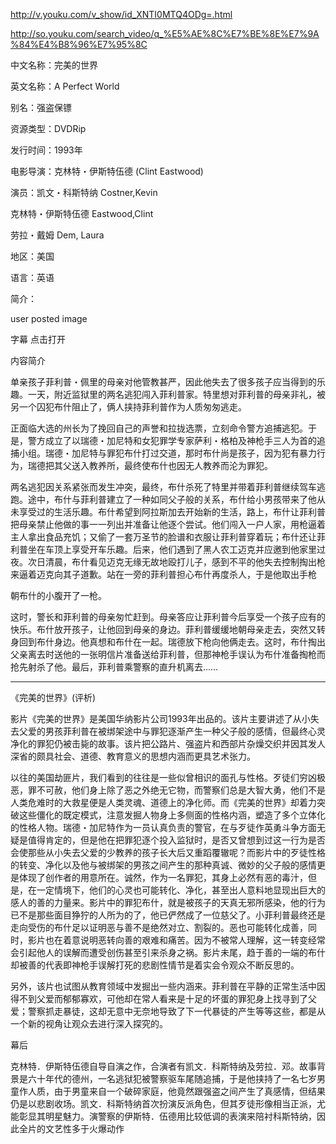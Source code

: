 http://v.youku.com/v_show/id_XNTI0MTQ4ODg=.html

http://so.youku.com/search_video/q_%E5%AE%8C%E7%BE%8E%E7%9A%84%E4%B8%96%E7%95%8C



中文名称：完美的世界

英文名称：A Perfect World

别名：强盗保镖

资源类型：DVDRip

发行时间：1993年

电影导演：克林特・伊斯特伍德 (Clint Eastwood)

演员：凯文・科斯特纳 Costner,Kevin

克林特・伊斯特伍德 Eastwood,Clint

劳拉・戴姆 Dem, Laura



地区：美国

语言：英语

简介：

user posted image



字幕 点击打开



内容简介

单亲孩子菲利普・佩里的母亲对他管教甚严，因此他失去了很多孩子应当得到的乐趣。一天，附近监狱里的两名逃犯闯入菲利普家。特里想对菲利普的母亲非礼，被另一个囚犯布什阻止了，俩人挟持菲利普作为人质匆匆逃走。

正面临大选的州长为了挽回自己的声誉和拉拢选票，立刻命令警方追捕逃犯。于是，警方成立了以瑞德・加尼特和女犯罪学专家萨利・格柏及神枪手三人为首的追捕小组。瑞德・加尼特与罪犯布什打过交道，那时布什尚是孩子，因为犯有暴力行为，瑞德把其父送入教养所，最终使布什也因无人教养而沦为罪犯。

两名逃犯因关系紧张而发生冲突，最终，布什杀死了特里并带着菲利普继续驾车逃跑。途中，布什与菲利普建立了一种如同父子般的关系，布什给小男孩带来了他从未享受过的生活乐趣。布什希望到阿拉斯加去开始新的生活，路上，布什让菲利普把母亲禁止他做的事一一列出并准备让他逐个尝试。他们闯入一户人家，用枪逼着主人拿出食品充饥；又偷了一套万圣节的脸谱和衣服让菲利普穿着玩；布什还让菲利普坐在车顶上享受开车乐趣。后来，他们遇到了黑人农工迈克并应邀到他家里过夜。次日清晨，布什看见迈克无缘无故地殴打儿子，感到不平的他失去控制掏出枪来逼着迈克向其子道歉。站在一旁的菲利普担心布什再度杀人，于是他取出手枪

朝布什的小腹开了一枪。

这时，警长和菲利普的母亲匆忙赶到。母亲答应让菲利普今后享受一个孩子应有的快乐。布什放开孩子，让他回到母亲的身边。菲利普缓缓地朝母亲走去，突然又转身回到布什身边。他真想和布什在一起。瑞德放下枪向他俩走去。这时，布什掏出父亲离去时送他的一张明信片准备送给菲利普，但那神枪手误认为布什准备掏枪而抢先射杀了他。最后，菲利普乘警察的直升机离去……

----------------------





《完美的世界》(评析)



影片《完美的世界》是美国华纳影片公司1993年出品的。该片主要讲述了从小失去父爱的男孩菲利普在被绑架途中与罪犯逐渐产生一种父子般的感情，但最终心灵净化的罪犯仍被击毙的故事。该片把公路片、强盗片和西部片杂燥交织并因其发人深省的颇具社会、道德、教育意义的思想内涵而更具艺术张力。

以往的美国劫匪片，我们看到的往往是一些似曾相识的面孔与性格。歹徒们穷凶极恶，罪不可赦，他们身上除了恶之外绝无它物，而警察们总是大智大勇，他们不是人类危难时的大救星便是人类灵魂、道德上的净化师。而《完美的世界》却着力突破这些僵化的既定模式，注意发掘人物身上多侧面的性格内涵，塑造了多个立体化的性格人物。瑞德・加尼特作为一员认真负责的警官，在与歹徒作英勇斗争方面无疑是值得肯定的，但是他在把罪犯逐个投入监狱时，是否又曾想到过这一行为是否会使那些从小失去父爱的少教养的孩子长大后又重蹈覆辙呢？而影片中的歹徒性格的转变、净化以及他与被绑架的男孩之间产生的那种真诚、微妙的父子般的感情更是体现了创作者的用意所在。诚然，作为一名罪犯，其身上必然有恶的毒汁，但是，在一定情境下，他们的心灵也可能转化、净化，甚至出人意料地显现出巨大的感人的善的力量来。影片中的罪犯布什，就是被孩子的天真无邪所感染，他的行为已不是那些面目狰狞的人所为的了，他已俨然成了一位慈父了。小菲利普最终还是走向受伤的布什足以证明恶与善不是绝然对立、割裂的。恶也可能转化成善，同时，影片也在着意说明恶转向善的艰难和痛苦。因为不被常人理解，这一转变经常会引起他人的误解而遭受创伤甚至引来杀身之祸。影片未尾，趋于善的一端的布什却被善的代表即神枪手误解打死的悲剧性情节是着实会令观众不断反思的。

另外，该片也试图从教育领域中发掘出一些内涵来。菲利普在平静的正常生活中因得不到父爱而郁郁寡欢，可他却在常人看来是十足的坏蛋的罪犯身上找寻到了父爱；警察抓走暴徒，这却无意中无奈地导致了下一代暴徒的产生等等这些，都是从一个新的视角让观众去进行深入探究的。



幕后



克林特．伊斯特伍德自导自演之作，合演者有凯文．科斯特纳及劳拉．邓。故事背景是六十年代的德州，一名逃狱犯被警察驱车尾随追捕，于是他挟持了一名七岁男童作人质，由于男童来自一个破碎家庭，他竟然跟强盗之间产生了真感情，但结果仍是以悲剧收场。凯文．科斯特纳首次扮演反派角色，但其歹徒形像相当正派，尤能彰显其明星魅力。演警察的伊斯特．伍德用比较低调的表演来陪衬科斯特纳，因此全片的文艺性多于火爆动作

